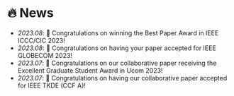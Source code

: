 # 🔥 News
- *2023.08*: 🎉 Congratulations on winning the Best Paper Award in IEEE ICCC/CIC 2023!
- *2023.08*: 🎉 Congratulations on having your paper accepted for IEEE GLOBECOM 2023! 
- *2023.07*: 🎉 Congratulations on our collaborative paper receiving the Excellent Graduate Student Award in Ucom 2023!
- *2023.07*: 🎉 Congratulations on having our collaborative paper accepted for IEEE TKDE (CCF A)! 
